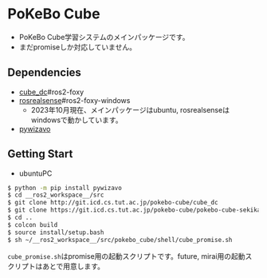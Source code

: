 # PoKeBo Cube
- PoKeBo Cube学習システムのメインパッケージです。
- まだpromiseしか対応していません。

## Dependencies
- [cube_dc](https://git.icd.cs.tut.ac.jp/pokebo-cube/cube_dc)#ros2-foxy
- [rosrealsense](https://git.icd.cs.tut.ac.jp/icd-tech/ros/rosrealsense)#ros2-foxy-windows
    - 2023年10月現在、メインパッケージはubuntu, rosrealsenseはwindowsで動かしています。
- [pywizavo](https://git.icd.cs.tut.ac.jp/icd-tech/python/pywizavo)

## Getting Start
- ubuntuPC
```bash
$ python -m pip install pywizavo
$ cd __ros2_workspace__/src
$ git clone http://git.icd.cs.tut.ac.jp/pokebo-cube/cube_dc
$ git clone https://git.icd.cs.tut.ac.jp/pokebo-cube/pokebo-cube-sekikawa/pokebo-cube
$ cd ..
$ colcon build
$ source install/setup.bash
$ sh ~/__ros2_workspace__/src/pokebo_cube/shell/cube_promise.sh
```
`cube_promise.sh`はpromise用の起動スクリプトです。future, mirai用の起動スクリプトはあとで用意します。
